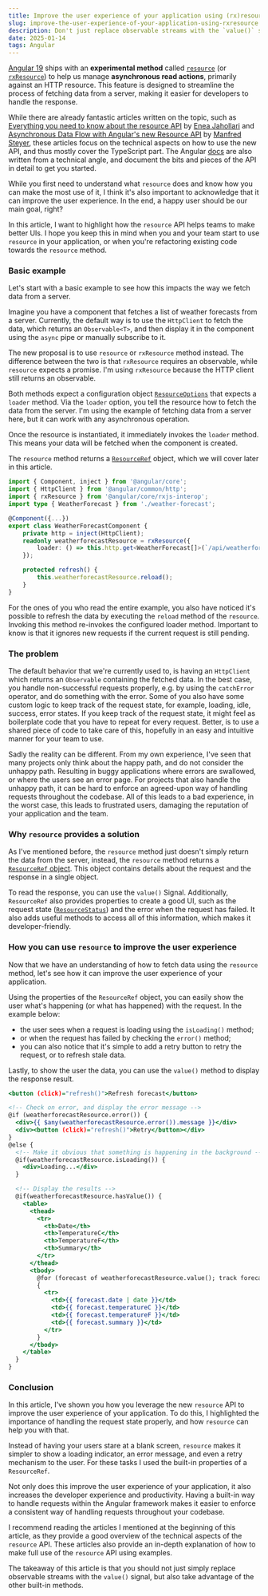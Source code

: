 ```yaml
---
title: Improve the user experience of your application using (rx)resource
slug: improve-the-user-experience-of-your-application-using-rxresource
description: Don't just replace observable streams with the `value()` signal of a resource, but also take advantage of its built-in additional properties to improve the user experience of your application.
date: 2025-01-14
tags: Angular
---
```


[Angular 19](https://blog.angular.dev/meet-angular-v19-7b29dfd05b84) ships with an **experimental method** called [`resource`](https://angular.dev/api/core/resource) (or [`rxResource`](https://angular.dev/api/core/rxjs-interop/rxResource)) to help us manage **asynchronous read actions**, primarily against an HTTP resource. This feature is designed to streamline the process of fetching data from a server, making it easier for developers to handle the response.

While there are already fantastic articles written on the topic, such as [Everything you need to know about the resource API](https://push-based.io/article/everything-you-need-to-know-about-the-resource-api) by [Enea Jahollari](https://x.com/Enea_Jahollari) and
[Asynchronous Data Flow with Angular's new Resource API](https://www.angulararchitects.io/en/blog/asynchronous-resources-with-angulars-new-resource-api) by [Manfred Steyer](https://x.com/ManfredSteyer/), these articles focus on the technical aspects on how to use the new API, and thus mostly cover the TypeScript part.
The Angular [docs](https://angular.dev/guide/signals/resource) are also written from a technical angle, and document the bits and pieces of the API in detail to get you started.

While you first need to understand what `resource` does and know how you can make the most use of it, I think it's also important to acknowledge that it can improve the user experience. In the end, a happy user should be our main goal, right?

In this article, I want to highlight how the `resource` API helps teams to make better UIs.
I hope you keep this in mind when you and your team start to use `resource` in your application, or when you're refactoring existing code towards the `resource` method.

### Basic example

Let's start with a basic example to see how this impacts the way we fetch data from a server.

Imagine you have a component that fetches a list of weather forecasts from a server.
Currently, the default way is to use the `HttpClient` to fetch the data, which returns an `Observable<T>`, and then display it in the component using the `async` pipe or manually subscribe to it.

The new proposal is to use `resource` or `rxResource` method instead.
The difference between the two is that `rxResource` requires an observable, while `resource` expects a promise.
I'm using `rxResource` because the HTTP client still returns an observable.

Both methods expect a configuration object [`ResourceOptions`](https://angular.dev/api/core/ResourceOptions#) that expects a `loader` method.
Via the `loader` option, you tell the resource how to fetch the data from the server. I'm using the example of fetching data from a server here, but it can work with any asynchronous operation.

Once the resource is instantiated, it immediately invokes the `loader` method.
This means your data will be fetched when the component is created.

The `resource` method returns a [`ResourceRef`](https://angular.dev/api/core/ResourceRef) object, which we will cover later in this article.

```ts:weather-forecast.component.ts
import { Component, inject } from '@angular/core';
import { HttpClient } from '@angular/common/http';
import { rxResource } from '@angular/core/rxjs-interop';
import type { WeatherForecast } from './weather-forecast';

@Component({...})
export class WeatherForecastComponent {
	private http = inject(HttpClient);
	readonly weatherforecastResource = rxResource({
		loader: () => this.http.get<WeatherForecast[]>(`/api/weatherforecast`),
	});

	protected refresh() {
		this.weatherforecastResource.reload();
	}
}
```

For the ones of you who read the entire example, you also have noticed it's possible to refresh the data by executing the `reload` method of the `resource`.
Invoking this method re-invokes the configured loader method. Important to know is that it ignores new requests if the current request is still pending.

### The problem

The default behavior that we're currently used to, is having an `HttpClient` which returns an `Observable` containing the fetched data.
In the best case, you handle non-successful requests properly, e.g. by using the `catchError` operator, and do something with the error.
Some of you also have some custom logic to keep track of the request state, for example, loading, idle, success, error states.
If you keep track of the request state, it might feel as boilerplate code that you have to repeat for every request. Better, is to use a shared piece of code to take care of this, hopefully in an easy and intuitive manner for your team to use.

Sadly the reality can be different.
From my own experience, I've seen that many projects only think about the happy path, and do not consider the unhappy path.
Resulting in buggy applications where errors are swallowed, or where the users see an error page.
For projects that also handle the unhappy path, it can be hard to enforce an agreed-upon way of handling requests throughout the codebase.
All of this leads to a bad experience, in the worst case, this leads to frustrated users, damaging the reputation of your application and the team.

### Why `resource` provides a solution

As I've mentioned before, the `resource` method just doesn't simply return the data from the server, instead, the `resource` method returns a [`ResourceRef` object](https://angular.dev/api/core/ResourceRef).
This object contains details about the request and the response in a single object.

To read the response, you can use the `value()` Signal.
Additionally, `ResourceRef` also provides properties to create a good UI, such as the request state ([`ResourceStatus`](https://angular.dev/api/core/ResourceStatus)) and the error when the request has failed. It also adds useful methods to access all of this information, which makes it developer-friendly.

### How you can use `resource` to improve the user experience

Now that we have an understanding of how to fetch data using the `resource` method, let's see how it can improve the user experience of your application.

Using the properties of the `ResourceRef` object, you can easily show the user what's happening (or what has happened) with the request.
In the example below:

- the user sees when a request is loading using the `isLoading()` method;
- or when the request has failed by checking the `error()` method;
- you can also notice that it's simple to add a retry button to retry the request, or to refresh stale data.

Lastly, to show the user the data, you can use the `value()` method to display the response result.

```razor:title=weather-forecast.component.html
<button (click)="refresh()">Refresh forecast</button>

<!-- Check on error, and display the error message -->
@if (weatherforecastResource.error()) {
  <div>{{ $any(weatherforecastResource.error()).message }}</div>
  <div><button (click)="refresh()">Retry</button></div>
}
@else {
  <!-- Make it obvious that something is happening in the background -->
  @if(weatherforecastResource.isLoading()) {
    <div>Loading...</div>
  }

  <!-- Display the results -->
  @if(weatherforecastResource.hasValue()) {
    <table>
      <thead>
        <tr>
          <th>Date</th>
          <th>TemperatureC</th>
          <th>TemperatureF</th>
          <th>Summary</th>
        </tr>
      </thead>
      <tbody>
        @for (forecast of weatherforecastResource.value(); track forecast.date)
        {
          <tr>
            <td>{{ forecast.date | date }}</td>
            <td>{{ forecast.temperatureC }}</td>
            <td>{{ forecast.temperatureF }}</td>
            <td>{{ forecast.summary }}</td>
          </tr>
        }
      </tbody>
    </table>
  }
}
```

### Conclusion

In this article, I've shown you how you leverage the new `resource` API to improve the user experience of your application.
To do this, I highlighted the importance of handling the request state properly, and how `resource` can help you with that.

Instead of having your users stare at a blank screen, `resource` makes it simpler to show a loading indicator, an error message, and even a retry mechanism to the user.
For these tasks I used the built-in properties of a `ResourceRef`.

Not only does this improve the user experience of your application, it also increases the developer experience and productivity.
Having a built-in way to handle requests within the Angular framework makes it easier to enforce a consistent way of handling requests throughout your codebase.

I recommend reading the articles I mentioned at the beginning of this article, as they provide a good overview of the technical aspects of the `resource` API.
These articles also provide an in-depth explanation of how to make full use of the `resource` API using examples.

The takeaway of this article is that you should not just simply replace observable streams with the `value()` signal, but also take advantage of the other built-in methods.
